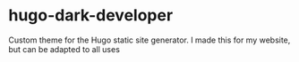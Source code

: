 # hugo-dark-developer
Custom theme for the Hugo static site generator. I made this for my website, but can be adapted to all uses
